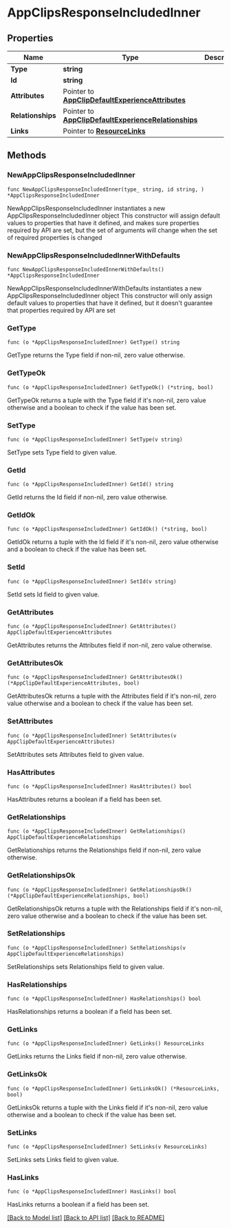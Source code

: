 # AppClipsResponseIncludedInner

## Properties

Name | Type | Description | Notes
------------ | ------------- | ------------- | -------------
**Type** | **string** |  | 
**Id** | **string** |  | 
**Attributes** | Pointer to [**AppClipDefaultExperienceAttributes**](AppClipDefaultExperienceAttributes.md) |  | [optional] 
**Relationships** | Pointer to [**AppClipDefaultExperienceRelationships**](AppClipDefaultExperienceRelationships.md) |  | [optional] 
**Links** | Pointer to [**ResourceLinks**](ResourceLinks.md) |  | [optional] 

## Methods

### NewAppClipsResponseIncludedInner

`func NewAppClipsResponseIncludedInner(type_ string, id string, ) *AppClipsResponseIncludedInner`

NewAppClipsResponseIncludedInner instantiates a new AppClipsResponseIncludedInner object
This constructor will assign default values to properties that have it defined,
and makes sure properties required by API are set, but the set of arguments
will change when the set of required properties is changed

### NewAppClipsResponseIncludedInnerWithDefaults

`func NewAppClipsResponseIncludedInnerWithDefaults() *AppClipsResponseIncludedInner`

NewAppClipsResponseIncludedInnerWithDefaults instantiates a new AppClipsResponseIncludedInner object
This constructor will only assign default values to properties that have it defined,
but it doesn't guarantee that properties required by API are set

### GetType

`func (o *AppClipsResponseIncludedInner) GetType() string`

GetType returns the Type field if non-nil, zero value otherwise.

### GetTypeOk

`func (o *AppClipsResponseIncludedInner) GetTypeOk() (*string, bool)`

GetTypeOk returns a tuple with the Type field if it's non-nil, zero value otherwise
and a boolean to check if the value has been set.

### SetType

`func (o *AppClipsResponseIncludedInner) SetType(v string)`

SetType sets Type field to given value.


### GetId

`func (o *AppClipsResponseIncludedInner) GetId() string`

GetId returns the Id field if non-nil, zero value otherwise.

### GetIdOk

`func (o *AppClipsResponseIncludedInner) GetIdOk() (*string, bool)`

GetIdOk returns a tuple with the Id field if it's non-nil, zero value otherwise
and a boolean to check if the value has been set.

### SetId

`func (o *AppClipsResponseIncludedInner) SetId(v string)`

SetId sets Id field to given value.


### GetAttributes

`func (o *AppClipsResponseIncludedInner) GetAttributes() AppClipDefaultExperienceAttributes`

GetAttributes returns the Attributes field if non-nil, zero value otherwise.

### GetAttributesOk

`func (o *AppClipsResponseIncludedInner) GetAttributesOk() (*AppClipDefaultExperienceAttributes, bool)`

GetAttributesOk returns a tuple with the Attributes field if it's non-nil, zero value otherwise
and a boolean to check if the value has been set.

### SetAttributes

`func (o *AppClipsResponseIncludedInner) SetAttributes(v AppClipDefaultExperienceAttributes)`

SetAttributes sets Attributes field to given value.

### HasAttributes

`func (o *AppClipsResponseIncludedInner) HasAttributes() bool`

HasAttributes returns a boolean if a field has been set.

### GetRelationships

`func (o *AppClipsResponseIncludedInner) GetRelationships() AppClipDefaultExperienceRelationships`

GetRelationships returns the Relationships field if non-nil, zero value otherwise.

### GetRelationshipsOk

`func (o *AppClipsResponseIncludedInner) GetRelationshipsOk() (*AppClipDefaultExperienceRelationships, bool)`

GetRelationshipsOk returns a tuple with the Relationships field if it's non-nil, zero value otherwise
and a boolean to check if the value has been set.

### SetRelationships

`func (o *AppClipsResponseIncludedInner) SetRelationships(v AppClipDefaultExperienceRelationships)`

SetRelationships sets Relationships field to given value.

### HasRelationships

`func (o *AppClipsResponseIncludedInner) HasRelationships() bool`

HasRelationships returns a boolean if a field has been set.

### GetLinks

`func (o *AppClipsResponseIncludedInner) GetLinks() ResourceLinks`

GetLinks returns the Links field if non-nil, zero value otherwise.

### GetLinksOk

`func (o *AppClipsResponseIncludedInner) GetLinksOk() (*ResourceLinks, bool)`

GetLinksOk returns a tuple with the Links field if it's non-nil, zero value otherwise
and a boolean to check if the value has been set.

### SetLinks

`func (o *AppClipsResponseIncludedInner) SetLinks(v ResourceLinks)`

SetLinks sets Links field to given value.

### HasLinks

`func (o *AppClipsResponseIncludedInner) HasLinks() bool`

HasLinks returns a boolean if a field has been set.


[[Back to Model list]](../README.md#documentation-for-models) [[Back to API list]](../README.md#documentation-for-api-endpoints) [[Back to README]](../README.md)


